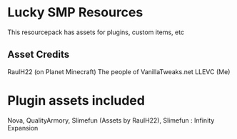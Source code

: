 # Lucky SMP Resources

This resourcepack has assets for plugins, custom items, etc

Asset Credits
-------------
RaulH22 (on Planet Minecraft)
The people of VanillaTweaks.net
LLEVC (Me)

# Plugin assets included

Nova,
QualityArmory,
Slimefun (Assets by RaulH22),
Slimefun : Infinity Expansion

